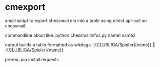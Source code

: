 # cmexport
small script to export chessmail elo into a table
using direct api-call on chessmail.

commandline about like:
python chessmailinfos.py name1 name2

output builds a table formatted as wikitags.
{{CLUBLIGA/Spieler|{name}} <!--* {name}|| {rating} *-->||{{CLUBLIGA/Spieler|{name}}

prereq: pip install requests
